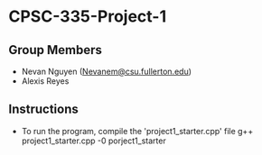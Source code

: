 # CPSC-335-Project-1
## Group Members
- Nevan Nguyen (Nevanem@csu.fullerton.edu)  
- Alexis Reyes 
## Instructions
- To run the program, compile the 'project1_starter.cpp' file
    g++ project1_starter.cpp -0 porject1_starter
